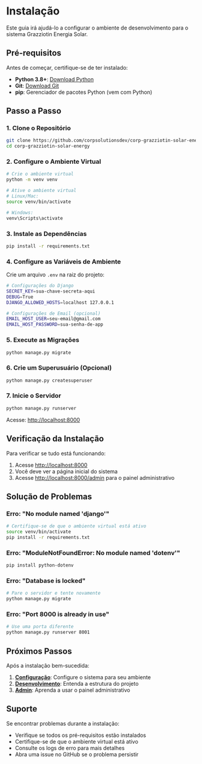 # Instalação

Este guia irá ajudá-lo a configurar o ambiente de desenvolvimento para o sistema Grazziotin Energia Solar.

## Pré-requisitos

Antes de começar, certifique-se de ter instalado:

- **Python 3.8+**: [Download Python](https://www.python.org/downloads/)
- **Git**: [Download Git](https://git-scm.com/downloads)
- **pip**: Gerenciador de pacotes Python (vem com Python)

## Passo a Passo

### 1. Clone o Repositório

```bash
git clone https://github.com/corpsolutionsdev/corp-grazziotin-solar-energy.git
cd corp-grazziotin-solar-energy
```

### 2. Configure o Ambiente Virtual

```bash
# Crie o ambiente virtual
python -m venv venv

# Ative o ambiente virtual
# Linux/Mac:
source venv/bin/activate

# Windows:
venv\Scripts\activate
```

### 3. Instale as Dependências

```bash
pip install -r requirements.txt
```

### 4. Configure as Variáveis de Ambiente

Crie um arquivo `.env` na raiz do projeto:

```bash
# Configurações do Django
SECRET_KEY=sua-chave-secreta-aqui
DEBUG=True
DJANGO_ALLOWED_HOSTS=localhost 127.0.0.1

# Configurações de Email (opcional)
EMAIL_HOST_USER=seu-email@gmail.com
EMAIL_HOST_PASSWORD=sua-senha-de-app
```

### 5. Execute as Migrações

```bash
python manage.py migrate
```

### 6. Crie um Superusuário (Opcional)

```bash
python manage.py createsuperuser
```

### 7. Inicie o Servidor

```bash
python manage.py runserver
```

Acesse: [http://localhost:8000](http://localhost:8000)

## Verificação da Instalação

Para verificar se tudo está funcionando:

1. Acesse [http://localhost:8000](http://localhost:8000)
2. Você deve ver a página inicial do sistema
3. Acesse [http://localhost:8000/admin](http://localhost:8000/admin) para o painel administrativo

## Solução de Problemas

### Erro: "No module named 'django'"
```bash
# Certifique-se de que o ambiente virtual está ativo
source venv/bin/activate
pip install -r requirements.txt
```

### Erro: "ModuleNotFoundError: No module named 'dotenv'"
```bash
pip install python-dotenv
```

### Erro: "Database is locked"
```bash
# Pare o servidor e tente novamente
python manage.py migrate
```

### Erro: "Port 8000 is already in use"
```bash
# Use uma porta diferente
python manage.py runserver 8001
```

## Próximos Passos

Após a instalação bem-sucedida:

1. **[Configuração](configuration.md)**: Configure o sistema para seu ambiente
2. **[Desenvolvimento](development/project-structure.md)**: Entenda a estrutura do projeto
3. **[Admin](admin/dashboard.md)**: Aprenda a usar o painel administrativo

## Suporte

Se encontrar problemas durante a instalação:

- Verifique se todos os pré-requisitos estão instalados
- Certifique-se de que o ambiente virtual está ativo
- Consulte os logs de erro para mais detalhes
- Abra uma issue no GitHub se o problema persistir 